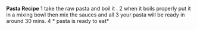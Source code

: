 **Pasta Recipe**
1 take the raw pasta and boil it . 
2 when it boils properly put it in a mixing bowl then mix the sauces and all 
3 your pasta will be ready in around 30 mins.
4 * pasta is ready to eat*


